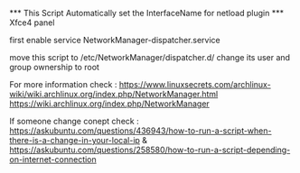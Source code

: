 
*** This Script Automatically set the InterfaceName for netload plugin 
*** Xfce4 panel

first enable service NetworkManager-dispatcher.service

move this script to /etc/NetworkManager/dispatcher.d/
change its user and group ownership to root

For more information check : https://www.linuxsecrets.com/archlinux-wiki/wiki.archlinux.org/index.php/NetworkManager.html
https://wiki.archlinux.org/index.php/NetworkManager

If someone change conept check : https://askubuntu.com/questions/436943/how-to-run-a-script-when-there-is-a-change-in-your-local-ip & https://askubuntu.com/questions/258580/how-to-run-a-script-depending-on-internet-connection
